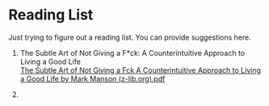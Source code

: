 # Reading List
Just trying to figure out a reading list. You can provide suggestions here.

1. The Subtle Art of Not Giving a F*ck: A Counterintuitive Approach to Living a Good Life <br>
[The Subtle Art of Not Giving a Fck A Counterintuitive Approach to Living a Good Life by Mark Manson (z-lib.org).pdf](https://github.com/mattoorahul/Reading-List/files/10921806/The.Subtle.Art.of.Not.Giving.a.Fck.A.Counterintuitive.Approach.to.Living.a.Good.Life.by.Mark.Manson.z-lib.org.pdf)

2. 
